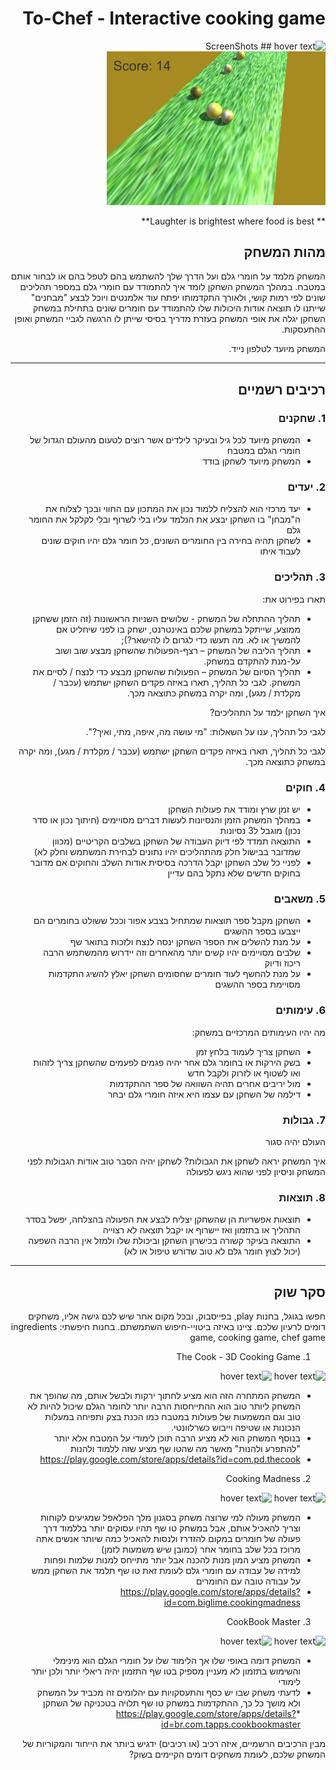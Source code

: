 <div dir='rtl' lang='he'>

# To-Chef - Interactive cooking game
 
 <img src="https://st.depositphotos.com/1621958/1282/v/950/depositphotos_12825699-stock-illustration-chef-hat-vector-icon-isolated.jpg" width="350" title="hover text">
 ## ScreenShots
  <img src="To-Chef.jpg" width="350" title="hover text">

** Laughter is brightest where food is best**

## מהות המשחק

 המשחק מלמד על חומרי גלם ועל הדרך שלך להשתמש בהם לטפל בהם או לבחור אותם במטבח.
במהלך המשחק השחקן לומד איך להתמודד עם חומרי גלם במספר תהליכים שונים לפי רמות קושי, ולאורך התקדמותו יפתח עוד אלמנטים ויוכל לבצע "מבחנים" שייתנו לו תוצאה אודות היכולות שלו להתמודד עם חומרים שונים
 בתחילת במשחק השחקן יגלה את אופי המשחק בעזרת מדריך בסיסי שייתן לו הרגשה לגביי המשחק ואופן ההתעסקות.

המשחק מיועד לטלפון נייד.


---


## רכיבים רשמיים

### 1. שחקנים

* המשחק מיועד לכל גיל ובעיקר לילדים אשר רוצים לטעום מהעולם הגדול של חומרי הגלם במטבח 
* המשחק מיועד לשחקן בודד
 
### 2. יעדים

* יעד מרכזי הוא להצליח ללמוד נכון את המתכון עם החווי ובכך לצלוח את ה"מבחן" בו השחקן יבצע את הנלמד עליו בלי לשרוף ובלי לקלקל את החומר גלם  
* לשחקן תהיה בחירה בין החומרים השונים, כל חומר גלם יהיו חוקים שונים לעבוד איתו
 

### 3. תהליכים

תארו בפירוט את:

* תהליך ההתחלה של המשחק - שלושים השניות הראשונות (זה הזמן ששחקן ממוצע, שייתקל במשחק שלכם באינטרנט, ישחק בו לפני שיחליט אם להמשיך או לא. מה תעשו כדי לגרום לו להישאר?);
*	תהליך הליבה של המשחק – רצף-הפעולות שהשחקן מבצע שוב ושוב על-מנת להתקדם במשחק.
*	תהליך הסיום של המשחק – הפעולות שהשחקן מבצע כדי לנצח / לסיים את המשחק.
לגבי כל תהליך, תארו באיזה פקדים השחקן ישתמש (עכבר / מקלדת / מגע), ומה יקרה במשחק כתוצאה מכך.

איך השחקן ילמד על התהליכים? 

לגבי כל תהליך, ענו על השאלות: "מי עושה מה, איפה, מתי, ואיך?".

לגבי כל תהליך, תארו באיזה פקדים השחקן ישתמש (עכבר / מקלדת / מגע), ומה יקרה במשחק כתוצאה מכך.

### 4. חוקים

* יש זמן שרץ ומודד את פעולות השחקן
* במהלך המשחק הזמן והנסיונות לעשות דברים מסויימים (חיתוך נכון או סדר נכון) מוגבל ל3 נסיונות
* התוצאה תמדד לפי דיוק העבודה של השחקן בשלבים הקריטיים (מכוון שמדובר בבישול חלק מהתהליכים יהיו נתונים לבחירת המשתמש וחלק לא)
* לפניי כל שלב השחקן יקבל הדרכה בסיסית אודות השלב והחוקים אם מדובר בחוקים חדשים שלא נתקל בהם עדיין


### 5. משאבים

* השחקן מקבל ספר תוצאות שמתחיל בצבע אפור וככל ששולט בחומרים הם ייצבעו בספר ההשגים
* על מנת להשלים את הספר השחקן ינסה לנצח ולזכות בתואר שף
* שלבים מסויימים יהיו קשים יותר מהאחרים וזה יידרוש מהמשתמש הרבה ריכוז ודיוק
* על מנת להחשף לעוד חומרים שחסומים השחקן יאלץ להשיג התקדמות מסויימת בספר ההשגים

### 6. עימותים

מה יהיו העימותים המרכזיים במשחק:

* השחקן צריך לעמוד בלחץ זמן
* בשק הירקות או בחומר גלם אחר יהיה פגמים לפעמים שהשחקן צריך לזהות ואו לשטוף או לזרוק ולקבל חדש
* מול יריבים אחרים תהיה השוואה של ספר ההתקדמות
* דילמה של השחקן עם עצמו היא איזה חומרי גלם יבחר 


### 7. גבולות

העולם יהיה סגור 

 איך המשחק יראה לשחקן את הגבולות?
 לשחקן יהיה הסבר טוב אודות הגבולות לפני המשחק וניסיון לפני שהוא ניגש לפעולה


### 8. תוצאות

* תוצאות אפשריות הן שהשחקן יצליח לבצע את הפעולה בהצלחה, יפשל בסדר התהליך או בתזמון ואז יישרוף או יקבל תוצאה לא רצוייה 
*  התוצאה בעיקר קשורה בכישרון השחקן וביכולת שלו ולמזל אין הרבה השפעה (יכול לצוץ חומר גלם לא טוב שדורש טיפול או לא) 

---

## סקר שוק 

חפשו בגוגל, בחנות play, בפייסבוק, ובכל מקום אחר שיש לכם גישה אליו, משחקים דומים לרעיון שלכם. ציינו באיזה ביטויי-חיפוש השתמשתם.
בחנות חיפשתי:
 ingredients game, cooking game, chef game
 
 1. The Cook - 3D Cooking Game
  <img src="https://play-lh.googleusercontent.com/q0Mfxwp7w71Mk_WJBe6I13i0HMEJXGBnEL5wiZrML3SL4W89A1hgLJld0y-WaMVfFA=s360-rw" width="200" title="hover text">
 <img src="https://play-lh.googleusercontent.com/XYD5XPC0cyTdrkuZOAMYABY_7g69TQm5dXxDyWAz61keeM-G4XwisyAgqoniYMV5sg=w1440-h620-rw" width="200" title="hover text">

 * המשחק המתחרה הזה הוא מציע לחתוך ירקות ולבשל אותם, מה שהופך את המשחק ליותר טוב הוא ההתייחסות הרבה יותר לחומר הגלם שיכול להיות לא טוב וגם המשמעות של פעולות במטבח כמו הכנת בצק ותפיחה במעלות הנכונות או שטיפה וייבוש כשרלוונטי.
 * בנוסף המשחק הוא לא מציע הרבה תוכן לימודי על המטבח אלא יותר "להתפרע ולהנות" מאשר מה שהטו שף מציע שזה ללמוד ולהנות
 * https://play.google.com/store/apps/details?id=com.pd.thecook

 2. Cooking Madness
 
   <img src="https://play-lh.googleusercontent.com/BBa8LKblnEtI96_6nIxGyxppa68tLSF7L-loQw5JeGh4Re_I3Atv0vJfnWzPkNcN4XA=s360-rw" width="200" title="hover text">
 <img src="https://play-lh.googleusercontent.com/H9uXqkwoWKoM8Qnr6s8JMG-i-VtJqLNHgmPS12VZB6ghk3iVkoI02pTKtp0wvKSuR4M=w1440-h620-rw" width="200" title="hover text">
 
* המשחק מעולה למי שרוצה משחק בסגנון מלך הפלאפל שמגיעים לקוחות וצריך להאכיל אותם, אבל במשחק טו שף תהיו עסוקים יותר בללמוד דרך פעולה של חומרים במקום להזדרז ולנסות להאכיל כמה שיותר אנשים אתה מרוכז בכל שלב בחומר אחר (כמובן שיש משמעות לזמן)
* המשחק מציע המון מנות להכנה אבל יותר מתייחס למנות שלמות ופחות למידה של עבודה עם חומרי גלם לעומת זאת טו שף תלמד את השחקן ממש על עבודה טובה עם החומרים
* https://play.google.com/store/apps/details?id=com.biglime.cookingmadness
 
 3. CookBook Master
 
  <img src="https://play-lh.googleusercontent.com/DwBuv5uM-qAvRme2S5sELSaX20Z73uLhhYwzpqhJYr1cjHO-TgoieWgPPXLAXN-jCU8=s360-rw" width="200" title="hover text">
 <img src="https://play-lh.googleusercontent.com/a26huiWuEriToy5DxeMAIzmYZJ9YdzI3QkyJRGY4-rcS1Bsw8vVgHd64J1mM9PqP0H4=w1440-h620-rw" width="200" title="hover text">
 
 * המשחק דומה באופי שלו אך הלימוד שלו על חומרי הגלם הוא מינימלי והשימוש בתזמון לא מעניין מספיק בטו שף התזמון יהיה ריאלי יותר ולכן יותר לימודי
 * לדעתי משחק שבו יש כסף והתעסקויות עם יהלומים זה מכביד על המשחק ולא מושך כל כך, ההתקדמות במשחק טו שף תלויה בטכניקה של השחקן
 *https://play.google.com/store/apps/details?id=br.com.tapps.cookbookmaster
 
מבין הרכיבים הרשמיים, 
איזה רכיב (או רכיבים) ידגיש ביותר את הייחוד והמקוריות של המשחק שלכם, לעומת משחקים דומים הקיימים בשוק?


</div>
